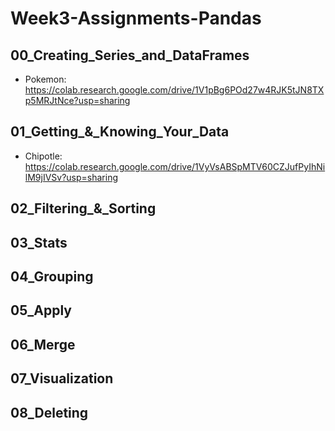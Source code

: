 # Week3-Assignments-Pandas

## 00_Creating_Series_and_DataFrames

- Pokemon: https://colab.research.google.com/drive/1V1pBg6POd27w4RJK5tJN8TXp5MRJtNce?usp=sharing

## 01_Getting_&_Knowing_Your_Data

- Chipotle: https://colab.research.google.com/drive/1VyVsABSpMTV60CZJufPyIhNilM9jIVSv?usp=sharing

## 02_Filtering_&_Sorting

## 03_Stats

## 04_Grouping

## 05_Apply

## 06_Merge

## 07_Visualization

## 08_Deleting
